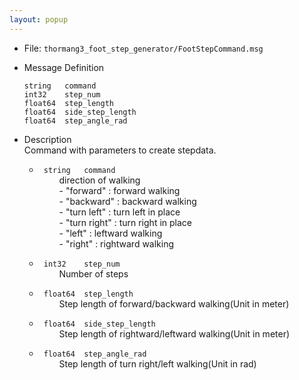 ```yaml
---
layout: popup
---
```


- File: `thormang3_foot_step_generator/FootStepCommand.msg`

- Message Definition
    ```
    string   command
    int32    step_num
    float64  step_length
    float64  side_step_length
    float64  step_angle_rad
    ```


- Description  
Command with parameters to create stepdata.

    * ` string   command`  
&emsp;&emsp; direction of walking  
&emsp;&emsp; - "forward"    : forward walking  
&emsp;&emsp; - "backward"   : backward walking  
&emsp;&emsp; - "turn left"  : turn left in place  
&emsp;&emsp; - "turn right" : turn right in place  
&emsp;&emsp; - "left"       : leftward walking  
&emsp;&emsp; - "right"      : rightward walking  

    * ` int32    step_num`  
&emsp;&emsp; Number of steps  
    * ` float64  step_length`  
&emsp;&emsp; Step length of forward/backward walking(Unit in meter)  
    * ` float64  side_step_length`  
&emsp;&emsp; Step length of rightward/leftward walking(Unit in meter)  
    * ` float64  step_angle_rad`  
&emsp;&emsp; Step length of turn right/left walking(Unit in rad)  
